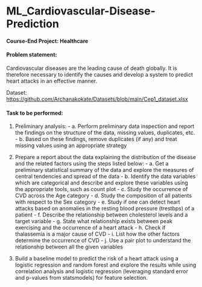 # ML_Cardiovascular-Disease-Prediction

#### Course-End Project: Healthcare

#### Problem statement:
Cardiovascular diseases are the leading cause of death globally. It is therefore necessary to identify the causes and develop a system to predict heart attacks in an effective manner. 

Dataset: https://github.com/Archanakokate/Datasets/blob/main/Cep1_dataset.xlsx

#### Task to be performed:

1.	Preliminary analysis:
         - a.	Perform preliminary data inspection and report the findings on the structure of the data, missing values, duplicates, etc.
         - b.	Based on these findings, remove duplicates (if any) and treat missing values using an appropriate strategy

2.	Prepare a report about the data explaining the distribution of the disease and the related factors using the steps listed below:
         - a.	Get a preliminary statistical summary of the data and explore the measures of central tendencies and spread of the data
         - b.	Identify the data variables which are categorical and describe and explore these variables using the appropriate tools, such as count plot 
         - c.	Study the occurrence of CVD across the Age category
         - d.	Study the composition of all patients with respect to the Sex category
         - e.	Study if one can detect heart attacks based on anomalies in the resting blood pressure (trestbps) of a patient
         - f.	Describe the relationship between cholesterol levels and a target variable
         - g.	State what relationship exists between peak exercising and the occurrence of a heart attack
         - h.	Check if thalassemia is a major cause of CVD
         - i.	List how the other factors determine the occurrence of CVD
         - j.	Use a pair plot to understand the relationship between all the given variables

3.	Build a baseline model to predict the risk of a heart attack using a logistic regression and random forest and explore the results while using correlation analysis and logistic regression (leveraging standard error and p-values from statsmodels) for feature selection.


